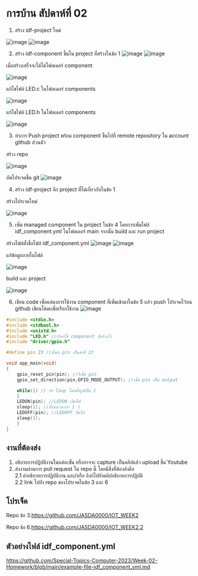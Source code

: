 # การบ้าน สัปดาห์ที่ 02

1. สร้าง idf-project ใหม่

![image](https://github.com/JASDA0000/Week-02-Homework/assets/103983336/9389a4a8-dd85-473f-a2b1-fdaadc35dab6)
![image](https://github.com/JASDA0000/Week-02-Homework/assets/103983336/331eed8f-9eeb-49a2-bc8a-a4787342c5bf)

2. สร้าง idf-component ขึ้นใน project ที่สร้างในข้อ 1
![image](https://github.com/JASDA0000/Week-02-Homework/assets/103983336/3488c855-163f-4385-b3eb-634c56c095bf)
![image](https://github.com/JASDA0000/Week-02-Homework/assets/103983336/15f66fe5-b314-46c6-8f15-8c26cceaae43)

เมื่อสร้างเสร็จจะได้ได้โฟลเดอร์ component

![image](https://github.com/JASDA0000/Week-02-Homework/assets/103983336/54486e42-e81a-4e55-972b-9bb7ecca7827)

แก้ไขไฟล์ LED.c ในโฟลเดอร์ components

![image](https://github.com/JASDA0000/Week-02-Homework/assets/103983336/d6ea758c-36b3-4638-8ec8-2d314d153a6f)

แก้ไขไฟล์ LED.h ในโฟลเดอร์ components 

![image](https://github.com/JASDA0000/Week-02-Homework/assets/103983336/9a75fb8c-ef61-4a99-8fdf-c7058853fec0)

3. ทำการ Push project พร้อม component ขึ้นไปที่ remote repository ใน account github ส่วนตัว

สร้าง repo

![image](https://github.com/JASDA0000/Week-02-Homework/assets/103983336/006181a2-297b-4c3e-a4f2-977e8308a6f7)

อัพโปรเจคขึ้น git
![image](https://github.com/JASDA0000/Week-02-Homework/assets/103983336/91b6c23e-c8e1-492d-b178-829f9c3731f5)

4. สร้าง idf-project อีก project ที่ไม่เกี่ยวกับในข้อ 1

สร้างโปรเจคใหม่

![image](https://github.com/JASDA0000/Week-02-Homework/assets/103983336/0ce8d16a-ad53-4a59-906c-88e52b449251)

5. เพิ่ม managed component ใน project ในข้อ 4 โดยการเพิ่มไฟล์ idf_component.yml  ในโฟลเดอร์ main จากนั้น build และ run project

สร้างไฟล์ตั้งชื่อไฟล์ idf_component.yml
![image](https://github.com/JASDA0000/Week-02-Homework/assets/103983336/4a250066-07c2-4a0a-bd0a-78bb8897d0e3)
![image](https://github.com/JASDA0000/Week-02-Homework/assets/103983336/172cbb48-eb1c-47f7-b750-3a20d60eedb2)

แก้ข้อมูลภายในไฟล์

![image](https://github.com/JASDA0000/Week-02-Homework/assets/103983336/e5d41e50-568e-44c7-8134-b93291fab71a)

build และ project

![image](https://github.com/JASDA0000/Week-02-Homework/assets/103983336/57526884-c14d-4ff8-8ae1-a8a81ba324c8)

6. เขียน code เพื่อแสดงการใช้งาน component ที่เพิ่มเข้ามาในข้อ 5 แล้ว push โปรเจคไว้บน github
เขียนโค้ดเเพื่อเรียกใช้งาน
![image](https://github.com/JASDA0000/Week-02-Homework/assets/103983336/2547bd47-ad95-4ca8-8f76-449bcdeb5c2c)
```c
#include <stdio.h>
#include <stdbool.h>
#include <unistd.h>
#include "LED.h" //เรียกใช้ component ที่สร้างไว้
#include "driver/gpio.h"

#define pin 23 //ตั้งค่า pin เป็นขาที่ 23

void app_main(void)
{
	gpio_reset_pin(pin); //รีเซ็ต pin
	gpio_set_direction(pin,GPIO_MODE_OUTPUT); //เซ็ต pin เป็น output

	while(1) // ทำ loop โดยตั้งลูปเป็น 1 
	{
    LEDON(pin); //LEDON เปิดไฟ
    sleep(1); //ตั้งหน่วงเวลา 1 วิ
    LEDOFF(pin); //LEDOFF ปิดไฟ
    sleep(1); 
	}
}

```
## งานที่ต้องส่ง
1. อธิบายการปฏิบัติงานในแต่ละขั้น หรืออาจจะ capture เป็นคลิปแล้ว upload ขึ้น ํYoutube 
2. ส่งงานผ่านการ pull request ใน repo นี้ โดยมีสิ่งที่ต้องส่งคือ  
2.1 คำอธิบายการปฏิบัติงาน และ/หรือ ลิงก์ไปยังคลิปอธิบายการปฏิบัติ  
2.2 link ไปยัง repo ของโปรเจคในข้อ 3 และ 6

## โปรเจ็ค
Repo ข้อ 3.https://github.com/JASDA0000/IOT_WEEK2

Repo ช้อ 6.https://github.com/JASDA0000/IOT_WEEK2.2

## ตัวอย่างไฟล์ idf_component.yml
https://github.com/Special-Topics-Computer-2023/Week-02-Homework/blob/main/example-file-idf_component_yml.md
